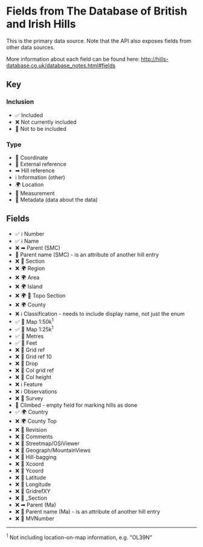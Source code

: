 # Fields from The Database of British and Irish Hills

This is the primary data source. Note that the API also exposes fields from other data sources.

More information about each field can be found here: http://hills-database.co.uk/database_notes.html#fields

## Key

### Inclusion

- ✅ Included
- ❌ Not currently included
- 🚫 Not to be included

### Type

- 📌 Coordinate
- 🔗 External reference
- ➡ Hill reference
- ℹ️ Information (other)
- 🌍 Location
- 📏 Measurement
- 📝 Metadata (data about the data)

## Fields

- ✅ ℹ️ Number
- ✅ ℹ️ Name
- ❌ ➡ Parent (SMC)
- 🚫 Parent name (SMC) - is an attribute of another hill entry
- ❌ 🔗 Section
- ❌ 🌍 Region
- ❌ 🌍 Area
- ❌ 🌍 Island
- ❌ 🌍 🔗 Topo Section
- ❌ 🌍 County
- ❌ ℹ️ Classification - needs to include display name, not just the enum
- ✅ 🔗 Map 1:50k<sup>1</sup>
- ✅ 🔗 Map 1:25k<sup>1</sup>
- ✅ 📏 Metres
- ✅ 📏 Feet
- ❌ 📌 Grid ref
- ❌ 📌 Grid ref 10
- ❌ 📏 Drop
- ❌ 📌 Col grid ref
- ❌ 📏 Col height
- ❌ ℹ️ Feature
- ❌ ℹ️ Observations
- ❌ 📝 Survey
- 🚫 Climbed - empty field for marking hills as done
- ✅ 🌍 Country
- ❌ 🌍 County Top
- ❌ 📝 Revision
- ❌ 📝 Comments
- ❌ 🔗 Streetmap/OSiViewer
- ❌ 🔗 Geograph/MountainViews
- ❌ 🔗 Hill-bagging
- ❌ 📌 Xcoord
- ❌ 📌 Ycoord
- ❌ 📌 Latitude
- ❌ 📌 Longitude
- ❌ 📌 GridrefXY
- ❌ 🔗 \_Section
- ❌ ➡ Parent (Ma)
- ❌ 🚫 Parent name (Ma) - is an attribute of another hill entry
- ❌ 🔗 MVNumber

---

<sup>1</sup> Not including location-on-map information, e.g. "OL39N"
